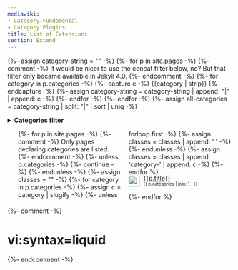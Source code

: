 ```yaml
---
mediawiki:
- Category:Fundamental
- Category:Plugins
title: List of Extensions
section: Extend
---
```

{%- assign category-string = "" -%}
{%- for p in site.pages -%}
  {%- comment -%}
  It would be nicer to use the concat filter below, no?
  But that filter only became available in Jekyll 4.0.
  {%- endcomment -%}
  {%- for category in p.categories -%}
    {%- capture c -%} {{category | strip}} {%- endcapture -%}
    {%- assign category-string = category-string | append: "|" | append: c -%}
  {%- endfor -%}
{%- endfor -%}
{%- assign all-categories = category-string | split: "|" | sort | uniq -%}

<script>
function allCheckboxes() {
  return document.getElementById('filter-checkboxes').querySelectorAll('input');
}
function hasClass(item, cls) {
  for (var i=0; i<item.classList.length; i++) {
    if (cls == item.classList[i]) return true;
  }
  return false;
}
function refreshVisibleItems() {
  var allMode = document.getElementById('filter-mode-all').checked;

  // Populate a hashset with the enabled categories.
  var catset = [];
  allCheckboxes().forEach(function(box) {
    if (box.checked) catset[box.id.replace('toggle-', 'category-')] = 1;
  });
  console.log('catset:');
  console.log(catset);
  for (var cat in catset) {
    console.log(`- ${cat}`);
  }
  console.log("and that's it");

  document.getElementById('list-of-extensions').querySelectorAll('li').forEach(function(item) {
    var enabled;
    if (allMode) {
      // Discern whether the item includes all checked categories.
      enabled = true;
      for (var cat in catset) {
        if (!hasClass(item, cat)) { enabled = false; break; }
      }
    }
    else {
      // Discern whether the item includes any checked category.
      enabled = false;
      for (var i=0; i<item.classList.length; i++) {
        if (item.classList[i] in catset) { enabled = true; break; }
      }
    }
    item.style.display = enabled ? 'block' : 'none';
  });
}
function toggleAllCategories(checked) {
  allCheckboxes().forEach(function(box) { box.checked = checked });
  refreshVisibleItems();
}
</script>
<style>
#filter-checkboxes {
  column-width: 13em;
}
#list-of-extensions {
  column-width: 15em;
  list-style: none;
}
#list-of-extensions img {
  vertical-align: middle;
}
#list-of-extensions li {
  padding-bottom: 1em;
  align-items: center;
  line-height: 0.9em;
  overflow: hidden;
  white-space: nowrap;
}
#list-of-extensions li div {
  display: inline-block;
  vertical-align: middle;
  padding-left: 0.3em;
}
#list-of-extensions .categories {
  font-size: 0.7em;
  white-space: normal;
}
</style>
<details id="categories-filter" class="shadowed-box">
  <summary><b>Categories filter</b></summary>
  <div id="filter-container">
    <div id="filter-buttons">
      <button onclick="toggleAllCategories(true)">Select all</button>
      <button onclick="toggleAllCategories(false)">Select none</button>
      <input type="radio" id="filter-mode-all" name="mode" value="all" onchange="refreshVisibleItems()">
      <label for="filter-mode-all">All</label>
      <input type="radio" id="filter-mode-any" name="mode" value="any" checked onchange="refreshVisibleItems()">
      <label for="filter-mode-any">Any</label>
    </div>
    <div id="filter-checkboxes">
    {%- for category in all-categories -%}
      {%- if category == "" -%} {%- continue -%} {%- endif %}
      {%- assign c = category | slugify -%}
      <input type="checkbox" id="toggle-{{c}}" name="{{category}}" checked onchange="refreshVisibleItems()">
      <label for="toggle-{{c}}">{{category}}</label><br>
    {%- endfor %}
    </div>
  </div>
</details>

<ul id="list-of-extensions">
{%- for p in site.pages -%}
  {%- comment -%} Only pages declaring categories are listed. {%- endcomment -%}
  {%- unless p.categories -%} {%- continue -%} {%- endunless -%}
  {%- assign classes = "" -%}
  {%- for category in p.categories -%}
    {%- assign c = category | slugify -%}
    {%- unless forloop.first -%} {%- assign classes = classes | append: ' ' -%} {%- endunless -%}
    {%- assign classes = classes | append: 'category-' | append: c -%}
  {%- endfor %}
  <li class="{{classes}}">
    <img src="{{p.icon}}" height=25>
    <div>
      <a href="{{url}}">{{p.title}}</a><br>
      <span class="categories">{{ p.categories | join: ', ' }}</span>
    </div>
  </li>
{%- endfor %}
</ul>

{%- comment -%}
# vi:syntax=liquid
{%- endcomment -%}
